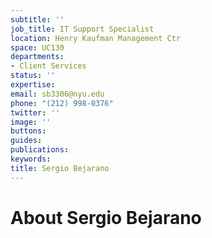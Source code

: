 ```yaml
---
subtitle: ''
job_title: IT Support Specialist
location: Henry Kaufman Management Ctr
space: UC130
departments:
- Client Services
status: ''
expertise: 
email: sb3306@nyu.edu
phone: "(212) 998-0376"
twitter: ''
image: ''
buttons: 
guides: 
publications: 
keywords: 
title: Sergio Bejarano
---
```


# About Sergio Bejarano